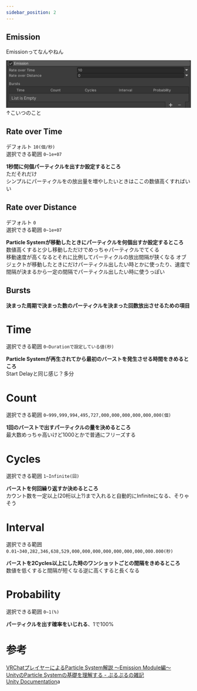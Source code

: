 ```yaml
---
sidebar_position: 2
---
```


## Emission

Emissionってなんやねん  

![module](./img/EmissionModule.png)  
↑こいつのこと

## Rate over Time

デフォルト <code>10(個/秒)</code>  
選択できる範囲 <code>0~1e+07</code>

**1秒間に何個パーティクルを出すか設定するところ**  
ただそれだけ  
シンプルにパーティクルをの放出量を増やしたいときはここの数値高くすればいい

## Rate over Distance

デフォルト <code>0</code>  
選択できる範囲 <code>0~1e+07</code>

**Particle Systemが移動したときにパーティクルを何個出すか設定するところ**  
数値高くすると少し移動しただけでめっちゃパーティクルでてくる  
移動速度が高くなるとそれに比例してパーティクルの放出間隔が狭くなる
オブジェクトが移動したときにだけパーティクル出したい時とかに使ったり、速度で間隔が決まるから一定の間隔でパーティクル出したい時に使うっぽい

##  Bursts

**決まった周期で決まった数のパーティクルを決まった回数放出させるための項目**

# Time

選択できる範囲 <code>0~Durationで設定している値(秒)</code>

**Particle Systemが再生されてから最初のバーストを発生させる時間をきめるところ**  
Start Delayと同じ感じ？多分

# Count

選択できる範囲 <code>0~999,999,994,495,727,000,000,000,000,000,000(個)</code>

**1回のバーストで出すパーティクルの量を決めるところ**  
最大数めっちゃ高いけど1000とかで普通にフリーズする

# Cycles

選択できる範囲 <code>1~Infinite(回)</code>

**バーストを何回繰り返すか決めるところ**  
カウント数を一定以上(20桁以上?)まで入れると自動的にInfiniteになる、そりゃそう

# Interval

選択できる範囲 <code>0.01~340,282,346,638,529,000,000,000,000,000,000,000,000.000(秒)</code>

**バーストを2Cycles以上にした時のワンショットごとの間隔をきめるところ**  
数値を低くすると間隔が短くなる逆に高くすると長くなる

# Probability

選択できる範囲 <code>0~1(%)</code>

**パーティクルを出す確率をいじれる**、1で100%


# 参考
[VRChatプレイヤーによるParticle System解説 ～Emission Module編～](https://qiita.com/abcde_kind/items/63e8c262df7774f12a41)  
[UnityのParticle Systemの基礎を理解する - ぷるぷるの雑記](https://prupru-prune.hatenablog.com/entry/2022/02/11/191042)  
[Unity Documentation](https://docs.unity3d.com/ja/2022.3/Manual/PartSysEmissionModule.html)a